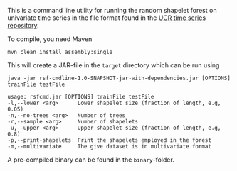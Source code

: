 This is a command line utility for running the random shapelet forest
on univariate time series in the file format found in the [UCR time
series repository](http://www.cs.ucr.edu/~eamonn/time_series_data/).

To compile, you need Maven

    mvn clean install assembly:single

This will create a JAR-file in the `target` directory which can be run
using

    java -jar rsf-cmdline-1.0-SNAPSHOT-jar-with-dependencies.jar [OPTIONS] trainFile testFile

    usage: rsfcmd.jar [OPTIONS] trainFile testFile
    -l,--lower <arg>      Lower shapelet size (fraction of length, e.g, 0.05)
    -n,--no-trees <arg>   Number of trees
    -r,--sample <arg>     Number of shapelets
    -u,--upper <arg>      Upper shapelet size (fraction of length, e.g, 0.8)
    -p,--print-shapelets  Print the shapelets employed in the forest
    -m,--multivariate     The give dataset is in multivariate format

A pre-compiled binary can be found in the `binary`-folder.
   
